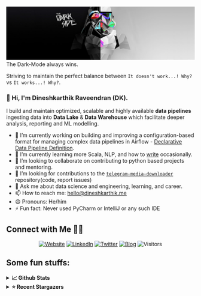 ![](https://github.com/Dineshkarthik/Dineshkarthik/blob/master/assets/cover.jpg)
The Dark-Mode always wins.

Striving to maintain the perfect balance between `It doesn't work...! Why?` vs `It works...! Why?`.

### 👋 Hi, I'm Dineshkarthik Raveendran (DK).

I build and maintain optimized, scalable and highly available **data pipelines** ingesting data into **Data Lake** & **Data Warehouse** which facilitate deeper analysis, reporting and ML modelling.


- 🔭 I’m currently working on building and improving a configuration-based format for managing complex data pipelines in Airflow - [Declarative Data Pipeline Definition](https://www.thoughtworks.com/de/radar/techniques?blipid=202005084).
- 🌱 I’m currently learning more Scala, NLP, and how to [write](https://medium.com/@dineshkarthik.r) occasionally.
- 👯 I’m looking to collaborate on contributing to python based projects and mentoring.
- 🤔 I’m looking for contributions to the [`telegram-media-downloader`](https://github.com/Dineshkarthik/telegram_media_downloader) repository(code, report issues) 
- 💬 Ask me about data science and engineering, learning, and career.
- 📫 How to reach me: [hello@dineshkarthik.me](mailto:hello@dineshkarthik.me)
- 😄 Pronouns: He/him
- ⚡ Fun fact: Never used PyCharm or IntelliJ or any such IDE

## Connect with Me 🤝🏻

<p align="center">
<a href="https://dineshkarthik.me"><img alt="Website" src="https://img.shields.io/badge/Website-dineshkarthik.me-blue?style=flat&logo=google-chrome"></a>
<a href="https://www.linkedin.com/in/dineshkarthik-r/"><img alt="LinkedIn" src="https://img.shields.io/badge/LinkedIN-Dineshkarthik%20Raveendran-blue?style=flat&logo=linkedin"></a>
<a href="https://twitter.com/Dineshkarthik_R"><img alt="Twitter" src="https://img.shields.io/badge/Twitter-Dineshkarthik%20R-blue?style=flat&logo=twitter"></a>
<a href="https://medium.com/@dineshkarthik.r"><img alt="Blog" src="https://img.shields.io/badge/Medium-Dineshkarthik%20Raveendran-blue?style=flat&logo=medium"></a>
<img alt="Visitors" src="https://visitor-badge.laobi.icu/badge?page_id=Dineshkarthik">
</p>


## Some fun stuffs:

<details>
  <summary><b>📈 Github Stats</b></summary>
  <img height="180em" src="https://github-readme-stats.vercel.app/api?username=Dineshkarthik&show_icons=true&hide_border=true&&count_private=true&include_all_commits=true" />
  <img height="180em" src="https://github-readme-streak-stats.herokuapp.com/?user=Dineshkarthik&hide_border=true" />
</details>

<details>
  <summary><b>⭐ Recent Stargazers</b></summary>
  <table cellspacing="0" cellpadding="0" style="border: none;">
    <tbody cellspacing="0" cellpadding="0" style="border: none;">
      <tr style="border: none;">
        <td style="border: none">
          <a href="https://github.com/nguyenhuuthinhvnpl">
            <img
              style="border-radius: 50%;"
              align="left"
              src="https://avatars.githubusercontent.com/u/5877975?u=7013ae1097daa1d72fcc0e52cd283010512f88d7&v=4"
              width="96"
              height="65"
            />
          </a>
        </td>
        <td style="border: none">
          <div>
            <a href="https://github.com/nguyenhuuthinhvnpl">nguyenhuuthinhvnpl</a> 
            starred <a href="https://github.com/Dineshkarthik/codility-training">codility-training</a>
          </div>
          <div>
            User Bio: Nothing to 👀 here , no bio...!!
          </div>
        </td>
      </tr>
      <tr style="border: none;">
        <td style="border: none">
          <a href="https://github.com/LoopGlitch26">
            <img
              style="border-radius: 50%;"
              align="left"
              src="https://avatars.githubusercontent.com/u/53336715?u=f7716ac9e0b6bbf56e97f9622ae005bd0fa8dc8e&v=4"
              width="96"
              height="65"
            />
          </a>
        </td>
        <td style="border: none">
          <div>
            <a href="https://github.com/LoopGlitch26">Bravish Ghosh</a> 
            starred <a href="https://github.com/Dineshkarthik/codility-training">codility-training</a>
          </div>
          <div>
            User Bio: Value Addition by Open Source Contributions. @google DSC Lead, @microsoft LSA, @MLH Mentor
          </div>
        </td>
      </tr>
      <tr style="border: none;">
        <td style="border: none">
          <a href="https://github.com/DionkXk7night">
            <img
              style="border-radius: 50%;"
              align="left"
              src="https://avatars.githubusercontent.com/u/49094687?u=f20e39206fdb8c5d249547abe0a0a8e80657e745&v=4"
              width="96"
              height="65"
            />
          </a>
        </td>
        <td style="border: none">
          <div>
            <a href="https://github.com/DionkXk7night">DionkXk7night</a> 
            starred <a href="https://github.com/Dineshkarthik/telegram_media_downloader">telegram_media_downloader</a>
          </div>
          <div>
            User Bio: Nothing ever becomes real till it is experienced—— even a Proverb is no proverb to you till your life has illustrated it.
          </div>
        </td>
      </tr>
      <tr style="border: none;">
        <td style="border: none">
          <a href="https://github.com/HSoeren">
            <img
              style="border-radius: 50%;"
              align="left"
              src="https://avatars.githubusercontent.com/u/25493517?v=4"
              width="96"
              height="65"
            />
          </a>
        </td>
        <td style="border: none">
          <div>
            <a href="https://github.com/HSoeren">HSoeren</a> 
            starred <a href="https://github.com/Dineshkarthik/telegram_media_downloader">telegram_media_downloader</a>
          </div>
          <div>
            User Bio: Nothing to 👀 here , no bio...!!
          </div>
        </td>
      </tr>
      <tr style="border: none;">
        <td style="border: none">
          <a href="https://github.com/mlwbd">
            <img
              style="border-radius: 50%;"
              align="left"
              src="https://avatars.githubusercontent.com/u/48172226?v=4"
              width="96"
              height="65"
            />
          </a>
        </td>
        <td style="border: none">
          <div>
            <a href="https://github.com/mlwbd">mlwbd</a> 
            starred <a href="https://github.com/Dineshkarthik/telegram_media_downloader">telegram_media_downloader</a>
          </div>
          <div>
            User Bio: Nothing to 👀 here , no bio...!!
          </div>
        </td>
      </tr>
      <tr style="border: none;">
        <td style="border: none">
          <a href="https://github.com/mayeaux">
            <img
              style="border-radius: 50%;"
              align="left"
              src="https://avatars.githubusercontent.com/u/7200471?u=52d3f3b16ae170d24c78dbb1cc93f06568d41ee1&v=4"
              width="96"
              height="65"
            />
          </a>
        </td>
        <td style="border: none">
          <div>
            <a href="https://github.com/mayeaux">mayeaux</a> 
            starred <a href="https://github.com/Dineshkarthik/telegram_media_downloader">telegram_media_downloader</a>
          </div>
          <div>
            User Bio: Working on software professionally since 2013. Focusing mostly on the web/JavaScript.
          </div>
        </td>
      </tr>
      <tr style="border: none;">
        <td style="border: none">
          <a href="https://github.com/ravinekkanti">
            <img
              style="border-radius: 50%;"
              align="left"
              src="https://avatars.githubusercontent.com/u/23107134?u=c8917ce74762ee4a8c02c562f2e2300c251be41e&v=4"
              width="96"
              height="65"
            />
          </a>
        </td>
        <td style="border: none">
          <div>
            <a href="https://github.com/ravinekkanti">Ravi Nekkanti</a> 
            starred <a href="https://github.com/Dineshkarthik/telegram_media_downloader">telegram_media_downloader</a>
          </div>
          <div>
            User Bio: Nothing to 👀 here , no bio...!!
          </div>
        </td>
      </tr>
      <tr style="border: none;">
        <td style="border: none">
          <a href="https://github.com/SeanTolstoyevski">
            <img
              style="border-radius: 50%;"
              align="left"
              src="https://avatars.githubusercontent.com/u/57048675?v=4"
              width="96"
              height="65"
            />
          </a>
        </td>
        <td style="border: none">
          <div>
            <a href="https://github.com/SeanTolstoyevski">Emre</a> 
            starred <a href="https://github.com/Dineshkarthik/telegram_media_downloader">telegram_media_downloader</a>
          </div>
          <div>
            User Bio: 👨‍🦯 Whimsical developer🐒 , often Golang; a passenger on the road used to arrive the depths of the system.
          </div>
        </td>
      </tr>
      <tr style="border: none;">
        <td style="border: none">
          <a href="https://github.com/david-perez-g">
            <img
              style="border-radius: 50%;"
              align="left"
              src="https://avatars.githubusercontent.com/u/85091198?v=4"
              width="96"
              height="65"
            />
          </a>
        </td>
        <td style="border: none">
          <div>
            <a href="https://github.com/david-perez-g">david-perez-g</a> 
            starred <a href="https://github.com/Dineshkarthik/telegram_media_downloader">telegram_media_downloader</a>
          </div>
          <div>
            User Bio: Nothing to 👀 here , no bio...!!
          </div>
        </td>
      </tr>
      <tr style="border: none;">
        <td style="border: none">
          <a href="https://github.com/saeedfweb">
            <img
              style="border-radius: 50%;"
              align="left"
              src="https://avatars.githubusercontent.com/u/6030189?v=4"
              width="96"
              height="65"
            />
          </a>
        </td>
        <td style="border: none">
          <div>
            <a href="https://github.com/saeedfweb">saeedfweb</a> 
            starred <a href="https://github.com/Dineshkarthik/telegram_media_downloader">telegram_media_downloader</a>
          </div>
          <div>
            User Bio: Nothing to 👀 here , no bio...!!
          </div>
        </td>
      </tr>
      </tbody>
  </table>
</details>